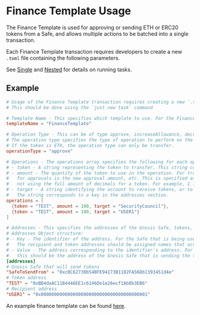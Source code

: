 # Finance Template Usage

The Finance Template is used for approving or sending ETH or ERC20 tokens from a Safe, and allows multiple actions to be batched into a single transaction.

Each Finance Template transaction requires developers to create a new `.toml` file containing the following parameters.

See [Single](../SINGLE.md) and [Nested](../NESTED.md) for details on running tasks.

## Example

```toml
# Usage of the Finance Template transaction requires creating a new `.toml` file containing the following parameters.
# This should be done using the `just new task` command

# Template Name - This specifies which template to use. For the Finance Template, the template name is FinanceTemplate.
templateName = "FinanceTemplate"

# Operation Type - This can be of type approve, increaseAllowance, decreaseAllowance, or transfer.
# The operation type specifies the type of operation to perform on the token being transferred.
# If the token is ETH, the operation type can only be transfer.
operationType = "approve"

# Operations - The operations array specifies the following for each operation:
# - token - A string representing the token to transfer. This string corresponds to the token's key in the addresses section
# - amount - The quantity of the token to use in the operation. For transfers this is the amount transferred, 
#   for approvals is the new approval amount, etc. This is specified as a human-readable value, 
#   not using the full amount of decimals for a token. For example, 1 for ETH means 1e18 wei
# - target - A string identifying the account to receive tokens, or to adjust allowance for. 
#   The string corresponds to a key in the addresses section.
operations = [
  {token = "TEST", amount = 100, target = "SecurityCouncil"},
  {token = "TEST", amount = 100, target = "USER1"}
]

# Addresses - This specifies the addresses of the Gnosis Safe, tokens, and recipients relevant to this task.
# Addresses Object structure:
# - Key - The identifier of the address. For the Safe that is being used to send tokens, this key is SafeToSendFrom.
#   The recipient and token addresses should be assigned names that accurately identify each recipient or token.
# - Value - The address corresponding to the identifier's address. For the SafeToSendFrom key,
#   this should be the address of the Gnosis Safe that is sending the tokens.
[addresses]
# Gnosis Safe that will send tokens
"SafeToSendFrom" = "0xcBC62730b54BFE94173B1182FA56Db1393451d4e"
# Token address
"TEST" = "0xBB4daAC11B4446EE1c6146De1e26ecf1Ab8b3EB6"
# Recipient address
"USER1" = "0x0000000000000000000000000000000000000001"
```

An example finance template can be found [here](../../../test/tasks/mock/configs/TestFinanceTemplate.toml).
